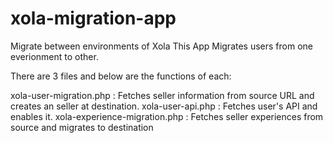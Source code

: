 # xola-migration-app
Migrate between environments of Xola
This App Migrates users from one everionment to other.

There are 3 files and below are the functions of each:

xola-user-migration.php : Fetches seller information from source URL and creates an seller at destination.
xola-user-api.php : Fetches user's API and enables it.
xola-experience-migration.php : Fetches seller experiences from source and migrates to destination
